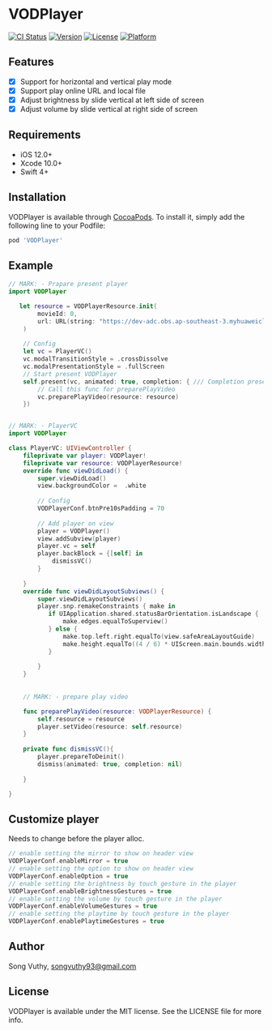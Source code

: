 # VODPlayer

[![CI Status](https://img.shields.io/travis/songvuthy/VODPlayer.svg?style=flat)](https://travis-ci.org/songvuthy/VODPlayer)
[![Version](https://img.shields.io/cocoapods/v/VODPlayer.svg?style=flat)](https://cocoapods.org/pods/VODPlayer)
[![License](https://img.shields.io/cocoapods/l/VODPlayer.svg?style=flat)](https://cocoapods.org/pods/VODPlayer)
[![Platform](https://img.shields.io/cocoapods/p/VODPlayer.svg?style=flat)](https://cocoapods.org/pods/VODPlayer)

## Features

- [x] Support for horizontal and vertical play mode
- [x] Support play online URL and local file
- [x] Adjust brightness by slide vertical at left side of screen
- [x] Adjust volume by slide vertical at right side of screen

## Requirements

- iOS 12.0+
- Xcode 10.0+
- Swift 4+

## Installation

VODPlayer is available through [CocoaPods](https://cocoapods.org). To install
it, simply add the following line to your Podfile:

```ruby
pod 'VODPlayer'
```

## Example

```swift
// MARK: - Prapare present player
import VODPlayer

   let resource = VODPlayerResource.init(
        movieId: 0,
        url: URL(string: "https://dev-adc.obs.ap-southeast-3.myhuaweicloud.com/pharim-testing/test3/index.m3u8")!
    )
        
    // Config
    let vc = PlayerVC()
    vc.modalTransitionStyle = .crossDissolve
    vc.modalPresentationStyle = .fullScreen
    // Start present VODPlayer
    self.present(vc, animated: true, completion: { /// Completion present VODPlayerVC
        // Call this func for preparePlayVideo
        vc.preparePlayVideo(resource: resource)
    })


// MARK: - PlayerVC
import VODPlayer

class PlayerVC: UIViewController {
    fileprivate var player: VODPlayer!
    fileprivate var resource: VODPlayerResource!
    override func viewDidLoad() {
        super.viewDidLoad()
        view.backgroundColor =  .white
        
        // Config
        VODPlayerConf.btnPre10sPadding = 70
        
        // Add player on view
        player = VODPlayer()
        view.addSubview(player)
        player.vc = self
        player.backBlock = {[self] in
            dismissVC()
        }
        
    }
    override func viewDidLayoutSubviews() {
        super.viewDidLayoutSubviews()
        player.snp.remakeConstraints { make in
           if UIApplication.shared.statusBarOrientation.isLandscape {
               make.edges.equalToSuperview()
           } else {
               make.top.left.right.equalTo(view.safeAreaLayoutGuide)
               make.height.equalTo((4 / 6) * UIScreen.main.bounds.width).priority(750)
           }
        
        }
    }
    
    
    // MARK: - prepare play video

    func preparePlayVideo(resource: VODPlayerResource) {
        self.resource = resource
        player.setVideo(resource: self.resource)
    }
    
    private func dismissVC(){
        player.prepareToDeinit()
        dismiss(animated: true, completion: nil)
        
    }

}

```

## Customize player
Needs to change before the player alloc.

```swift
// enable setting the mirror to show on header view
VODPlayerConf.enableMirror = true
// enable setting the option to show on header view
VODPlayerConf.enableOption = true
// enable setting the brightness by touch gesture in the player
VODPlayerConf.enableBrightnessGestures = true
// enable setting the volume by touch gesture in the player
VODPlayerConf.enableVolumeGestures = true
// enable setting the playtime by touch gesture in the player
VODPlayerConf.enablePlaytimeGestures = true
```
## Author

Song Vuthy, songvuthy93@gmail.com

## License

VODPlayer is available under the MIT license. See the LICENSE file for more info.
